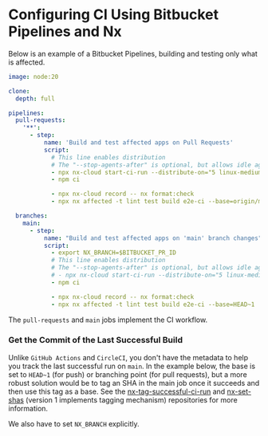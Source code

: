 # Configuring CI Using Bitbucket Pipelines and Nx

Below is an example of a Bitbucket Pipelines, building and testing only what is affected.

```yaml {% fileName="bitbucket-pipelines.yml" %}
image: node:20

clone:
  depth: full

pipelines:
  pull-requests:
    '**':
      - step:
          name: 'Build and test affected apps on Pull Requests'
          script:
            # This line enables distribution
            # The "--stop-agents-after" is optional, but allows idle agents to shut down once the "e2e-ci" targets have been requested
            - npx nx-cloud start-ci-run --distribute-on="5 linux-medium-js" --stop-agents-after="e2e-ci"
            - npm ci

            - npx nx-cloud record -- nx format:check
            - npx nx affected -t lint test build e2e-ci --base=origin/main

  branches:
    main:
      - step:
          name: "Build and test affected apps on 'main' branch changes"
          script:
            - export NX_BRANCH=$BITBUCKET_PR_ID
            # This line enables distribution
            # The "--stop-agents-after" is optional, but allows idle agents to shut down once the "e2e-ci" targets have been requested
            # - npx nx-cloud start-ci-run --distribute-on="5 linux-medium-js" --stop-agents-after="e2e-ci"
            - npm ci

            - npx nx-cloud record -- nx format:check
            - npx nx affected -t lint test build e2e-ci --base=HEAD~1
```

The `pull-requests` and `main` jobs implement the CI workflow.

### Get the Commit of the Last Successful Build

Unlike `GitHub Actions` and `CircleCI`, you don't have the metadata to help you track the last successful run on `main`. In the example below, the base is set to `HEAD~1` (for push) or branching point (for pull requests), but a more robust solution would be to tag an SHA in the main job once it succeeds and then use this tag as a base. See the [nx-tag-successful-ci-run](https://github.com/nrwl/nx-tag-successful-ci-run) and [nx-set-shas](https://github.com/nrwl/nx-set-shas) (version 1 implements tagging mechanism) repositories for more information.

We also have to set `NX_BRANCH` explicitly.
